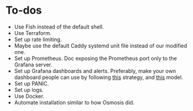 # To-dos

- Use Fish instead of the default shell.
- Use Terraform.
- Set up rate limiting.
- Maybe use the default Caddy systemd unit file instead of our modified one.
- Set up Prometheus. Doc exposing the Prometheus port only to the Grafana server.
- Set up Grafana dashboards and alerts. Preferably, make your own dashboard people can use by following [this](https://grafana.com/docs/grafana/latest/best-practices/common-observability-strategies/) strategy, and [this](https://grafana.com/docs/grafana/latest/best-practices/dashboard-management-maturity-levels/) model.
- Set up PANIC.
- Set up logs.
- Use Docker.
- Automate installation similar to how Osmosis did.

